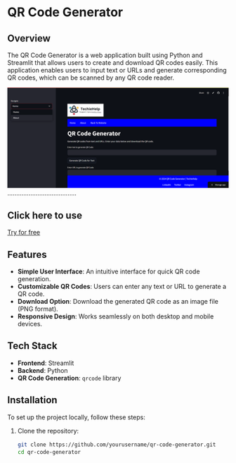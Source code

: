 # QR Code Generator

## Overview

The QR Code Generator is a web application built using Python and Streamlit that allows users to create and download QR codes easily. This application enables users to input text or URLs and generate corresponding QR codes, which can be scanned by any QR code reader.

![QR Code Generator Screenshot](https://github.com/amitkumardemo/qr_code_scanner/blob/main/Screenshot%202024-10-30%20130546.png) <!-- Add a link to your screenshot here -->.......................................

## Click here to use 

[Try for free ](https://qrcodegenerator-1.streamlit.app/)

## Features

- **Simple User Interface**: An intuitive interface for quick QR code generation.
- **Customizable QR Codes**: Users can enter any text or URL to generate a QR code.
- **Download Option**: Download the generated QR code as an image file (PNG format).
- **Responsive Design**: Works seamlessly on both desktop and mobile devices.

## Tech Stack

- **Frontend**: Streamlit
- **Backend**: Python
- **QR Code Generation**: `qrcode` library

## Installation

To set up the project locally, follow these steps:

1. Clone the repository:
   ```bash
   git clone https://github.com/yourusername/qr-code-generator.git
   cd qr-code-generator
